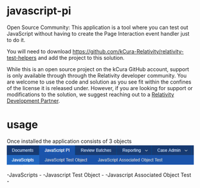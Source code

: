# javascript-pi
Open Source Community: This application is a tool where you can test out JavaScript without having to create the Page Interaction event handler just to do it.

You will need to download https://github.com/kCura-Relativity/relativity-test-helpers and add the project to this solution.

While this is an open source project on the kCura GitHub account, support is only available through through the Relativity developer community. You are welcome to use the code and solution as you see fit within the confines of the license it is released under. However, if you are looking for support or modifications to the solution, we suggest reaching out to a [Relativity Development Partner](https://www.kcura.com/relativity/ediscovery-resources/ecosystem).

# usage
Once installed the application consists of 3 objects
![3objects](https://github.com/kCura-Relativity/javascript-pi/blob/master/documentation/images/3objects.png)

  -JavaScripts - 
  -Javascript Test Object - 
  -Javascript Associated Object Test - 
  
  
  
